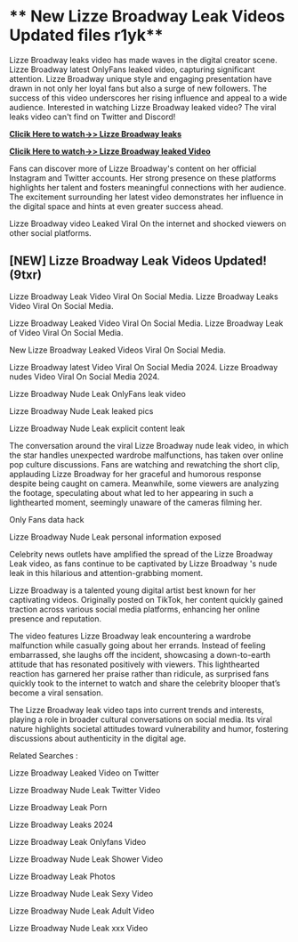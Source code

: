 
# ** New Lizze Broadway Leak Videos Updated files r1yk** #

  Lizze Broadway   leaks video has made waves in the digital creator scene.  Lizze Broadway   latest OnlyFans leaked video, capturing significant attention.  Lizze Broadway   unique style and engaging presentation have drawn in not only her loyal fans but also a surge of new followers. The success of this video underscores her rising influence and appeal to a wide audience. Interested in watching Lizze Broadway   leaked video? The viral leaks video can't find on Twitter and Discord!

**[Clicik Here to watch->>  Lizze Broadway  leaks ](http://xflirt.top)**

**[Clicik Here to watch->>  Lizze Broadway leaked Video](http://xflirt.top)**

Fans can discover more of Lizze Broadway's content on her official Instagram and Twitter accounts. Her strong presence on these platforms highlights her talent and fosters meaningful connections with her audience. The excitement surrounding her latest video demonstrates her influence in the digital space and hints at even greater success ahead.

  Lizze Broadway   video Leaked Viral On the internet and shocked viewers on other social platforms.

## [NEW] Lizze Broadway   Leak Videos Updated!  (9txr) ##

  Lizze Broadway   Leak Video Viral On Social Media.  Lizze Broadway   Leaks Video Viral On Social Media.

  Lizze Broadway   Leaked Video Viral On Social Media.  Lizze Broadway   Leak of Video Viral On Social Media.

New Lizze Broadway   Leaked Videos Viral On Social Media.

  Lizze Broadway   latest Video Viral On Social Media 2024.  Lizze Broadway   nudes Video Viral On Social Media 2024.

  Lizze Broadway   Nude Leak OnlyFans leak video

  Lizze Broadway   Nude Leak leaked pics

  Lizze Broadway   Nude Leak explicit content leak

The conversation around the viral Lizze Broadway   nude leak video, in which the star handles unexpected wardrobe malfunctions, has taken over online pop culture discussions. Fans are watching and rewatching the short clip, applauding Lizze Broadway   for her graceful and humorous response despite being caught on camera. Meanwhile, some viewers are analyzing the footage, speculating about what led to her appearing in such a lighthearted moment, seemingly unaware of the cameras filming her.

Only Fans data hack

  Lizze Broadway   Nude Leak personal information exposed

Celebrity news outlets have amplified the spread of the Lizze Broadway   Leak video, as fans continue to be captivated by Lizze Broadway  's nude leak in this hilarious and attention-grabbing moment.

  Lizze Broadway   is a talented young digital artist best known for her captivating videos. Originally posted on TikTok, her content quickly gained traction across various social media platforms, enhancing her online presence and reputation.

The video features Lizze Broadway   leak encountering a wardrobe malfunction while casually going about her errands. Instead of feeling embarrassed, she laughs off the incident, showcasing a down-to-earth attitude that has resonated positively with viewers. This lighthearted reaction has garnered her praise rather than ridicule, as surprised fans quickly took to the internet to watch and share the celebrity blooper that’s become a viral sensation.

The Lizze Broadway   leak video taps into current trends and interests, playing a role in broader cultural conversations on social media. Its viral nature highlights societal attitudes toward vulnerability and humor, fostering discussions about authenticity in the digital age.

Related Searches :

  Lizze Broadway   Leaked Video on Twitter

  Lizze Broadway   Nude Leak Twitter Video

  Lizze Broadway   Leak Porn

  Lizze Broadway   Leaks 2024

  Lizze Broadway   Leak Onlyfans Video

  Lizze Broadway   Nude Leak Shower Video

  Lizze Broadway   Leak Photos

  Lizze Broadway   Nude Leak Sexy Video

  Lizze Broadway   Nude Leak Adult Video

  Lizze Broadway   Nude Leak xxx Video


